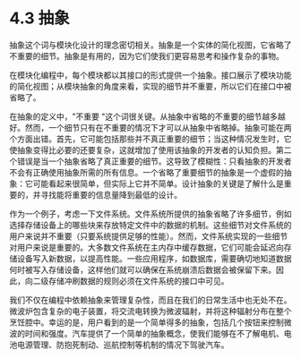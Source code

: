 # 4.3 抽象

抽象这个词与模块化设计的理念密切相关。抽象是一个实体的简化视图，它省略了不重要的细节。抽象是有用的，因为它们使我们更容易思考和操作复杂的事物。

在模块化编程中，每个模块都以其接口的形式提供一个抽象。接口展示了模块功能的简化视图；从模块抽象的角度来看，实现的细节并不重要，所以它们在接口中被省略了。

在抽象的定义中，"不重要 "这个词很关键。从抽象中省略的不重要的细节越多越好。然而，一个细节只有在不重要的情况下才可以从抽象中省略掉。抽象可能在两个方面出错。首先，它可能包括那些并不真正重要的细节；当这种情况发生时，它使抽象变得比必要的还要复杂，这就增加了使用该抽象的开发者的认知负担。第二个错误是当一个抽象省略了真正重要的细节。这导致了模糊性：只看抽象的开发者不会有正确使用抽象所需的所有信息。一个省略了重要细节的抽象是一个虚假的抽象：它可能看起来很简单，但实际上它并不简单。设计抽象的关键是了解什么是重要的，并寻找能将重要的信息量降到最低的设计。

作为一个例子，考虑一下文件系统。文件系统所提供的抽象省略了许多细节，例如选择存储设备上的哪些块来存放特定文件中的数据的机制。这些细节对文件系统的用户来说并不重要（只要系统提供足够的性能）。然而，文件系统实现的一些细节对用户来说是重要的。大多数文件系统在主内存中缓存数据，它们可能会延迟向存储设备写入新数据，以提高性能。一些应用程序，如数据库，需要确切地知道数据何时被写入存储设备，这样他们就可以确保在系统崩溃后数据会被保留下来。因此，向二级存储冲刷数据的规则必须在文件系统的接口中可见。

我们不仅在编程中依赖抽象来管理复杂性，而且在我们的日常生活中也无处不在。微波炉包含复杂的电子装置，将交流电转换为微波辐射，并将这种辐射分布在整个烹饪腔中。幸运的是，用户看到的是一个简单得多的抽象，包括几个按钮来控制微波的时间和强度。汽车提供了一个简单的抽象概念，使我们能够在不了解电机、电池电源管理、防抱死制动、巡航控制等机制的情况下驾驶汽车。&#x20;
